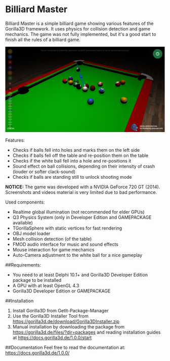 # Billiard Master
Billiard Master is a simple billiard game showing various features of the Gorilla3D framework.
It uses physics for collision detection and game mechanics.
The game was not fully implemented, but it's a good start to finish all the rules of a billiard game.

![Alt text](g3d-billiard-master.png?raw=true "BilliardMaster")

Features:
+ Checks if balls fell into holes and marks them on the left side
+ Checks if balls fell off the table and re-position them on the table
+ Checks if the white ball fell into a hole and re-positions it
+ Sound effect on ball collisions, depending on their intensity of crash (louder or softer clack-sound)
+ Checks if balls are standing still to unlock shooting mode

__NOTICE:__ The game was developed with a NVIDIA GeForce 720 GT (2014). Screenshots and videos material is very limited due to bad performance.

Used components:
+ Realtime global illumination (not recommended for elder GPUs)
+ Q3 Physics System (only in Developer Edition and GAMEPACKAGE available)
+ TGorillaSphere with static vertices for fast rendering
+ OBJ model loader
+ Mesh collision detection (of the table)
+ FMOD audio interface for music and sound effects
+ Mouse interaction for game mechanics
+ Auto-Camera adjustment to the white ball for a nice gameplay

##Requirements:
- You need to at least Delphi 10.1+ and Gorilla3D Developer Edition package to be installed
- A GPU with at least OpenGL 4.3
- Gorilla3D Developer Edition or GAMEPACKAGE

##Installation
1) Install Gorilla3D from GetIt-Package-Manager
2) Use the Gorilla3D Installer Tool from https://gorilla3d.de/download/Gorilla3DInstaller.zip
3) Manual installation by downloading the package from https://gorilla3d.de/files/?dir=packages and reading installation guides at https://docs.gorilla3d.de/1.0.0/start

##Documentation
Feel free to read the documentation at:
https://docs.gorilla3d.de/1.0.0/
